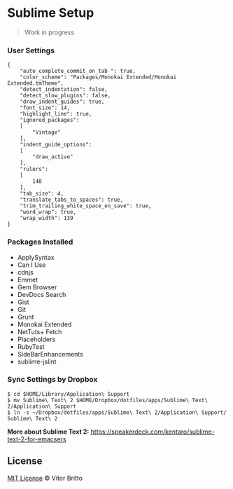 # Sublime Setup

> Work in progress

### User Settings

    {
        "auto_complete_commit_on_tab ": true,
    	"color_scheme": "Packages/Monokai Extended/Monokai Extended.tmTheme",
    	"detect_indentation": false,
    	"detect_slow_plugins": false,
    	"draw_indent_guides": true,
    	"font_size": 14,
    	"highlight_line": true,
    	"ignored_packages":
    	[
    		"Vintage"
    	],
    	"indent_guide_options":
    	[
    		"draw_active"
    	],
    	"rulers":
    	[
    		140
    	],
    	"tab_size": 4,
    	"translate_tabs_to_spaces": true,
    	"trim_trailing_white_space_on_save": true,
    	"word_wrap": true,
    	"wrap_width": 139
    }


### Packages Installed

* ApplySyntax
* Can I Use
* cdnjs
* Emmet
* Gem Browser
* DevDocs Search
* Gist
* Git
* Grunt
* Monokai Extended
* NetTuts+ Fetch
* Placeholders
* RubyTest
* SideBarEnhancements
* sublime-jslint

### Sync Settings by Dropbox

    $ cd $HOME/Library/Application\ Support
    $ mv Sublime\ Text\ 2 $HOME/Dropbox/dotfiles/apps/Sublime\ Text\ 2/Application\ Support
    $ ln -s ~/Dropbox/dotfiles/apps/Sublime\ Text\ 2/Application\ Support/ Sublime\ Text\ 2

**More about Sublime Text 2:** https://speakerdeck.com/kentaro/sublime-text-2-for-emacsers


## License

[MIT License](http://vitorbritto.mit-license.org/) © Vitor Britto
